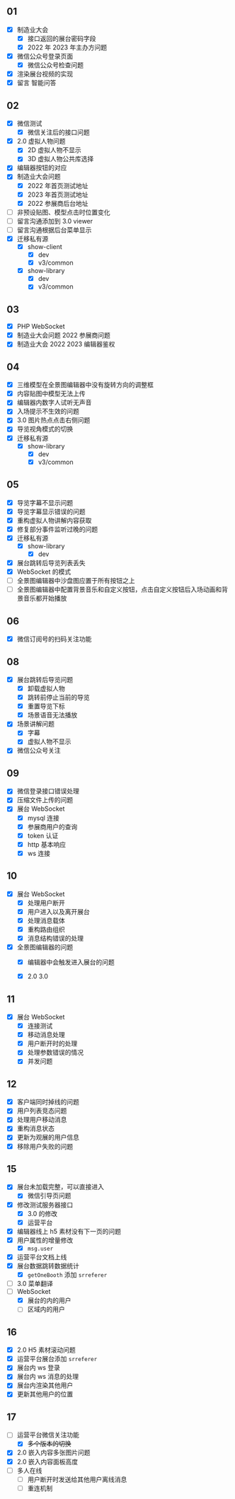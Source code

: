 ## 01

- [x] 制造业大会
	- [x] 接口返回的展台密码字段
	- [x] 2022 年 2023 年主办方问题
- [x] 微信公众号登录页面
	- [x] 微信公众号检查问题
- [x] 渲染展台视频的实现
- [x] 留言 智能问答

## 02

- [x] 微信测试
	- [x] 微信关注后的接口问题
- [x] 2.0 虚拟人物问题
	- [x] 2D 虚拟人物不显示
	- [x] 3D 虚拟人物公共库选择
- [x] 编辑器按钮的对应
- [x] 制造业大会问题
	- [x] 2022 年首页测试地址
	- [x] 2023 年首页测试地址
	- [x] 2022 参展商后台地址
- [ ] 非预设贴图、模型点击时位置变化
- [ ] 留言沟通添加到 3.0 viewer
- [ ] 留言沟通根据后台菜单显示
- [x] 迁移私有源
	- [x] show-client
		- [x] dev
		- [x] v3/common
	- [x] show-library
		- [x] dev
		- [x] v3/common

## 03

- [x] PHP WebSocket
- [x] 制造业大会问题 2022 参展商问题
- [x] 制造业大会 2022 2023 编辑器鉴权

## 04

- [x] 三维模型在全景图编辑器中没有旋转方向的调整框
- [x] 内容贴图中模型无法上传
- [x] 编辑器内数字人试听无声音
- [x] 入场提示不生效的问题
- [x] 3.0 图片热点点击右侧问题
- [x] 导览视角模式的切换
- [x] 迁移私有源
	- [x] show-library
		- [x] dev
		- [x] v3/common

## 05

- [x] 导览字幕不显示问题
- [x] 导览字幕显示错误的问题
- [x] 重构虚拟人物讲解内容获取
- [x] 修复部分事件监听过晚的问题
- [x] 迁移私有源
	- [x] show-library
		- [x] dev
- [x] 展台跳转后导览列表丢失
- [x] WebSocket 的模式
- [ ] 全景图编辑器中沙盘图应置于所有按钮之上
- [ ] 全景图编辑器中配置背景音乐和自定义按钮，点击自定义按钮后入场动画和背景音乐都开始播放

## 06

- [x] 微信订阅号的扫码关注功能

## 08

- [x] 展台跳转后导览问题
	- [x] 卸载虚拟人物
	- [x] 跳转前停止当前的导览 
	- [x] 重置导览下标
	- [x] 场景语音无法播放
- [x] 场景讲解问题
	- [x] 字幕
	- [x] 虚拟人物不显示
- [x] 微信公众号关注

## 09

- [x] 微信登录接口错误处理
- [x] 压缩文件上传的问题
- [x] 展台 WebSocket
	- [x] mysql 连接
	- [x] 参展商用户的查询
	- [x] token 认证
	- [x] http 基本响应
	- [x] ws 连接

## 10

- [x] 展台 WebSocket
	- [x] 处理用户断开
	- [x] 用户进入以及离开展台
	- [x] 处理消息载体
	- [x] 重构路由组织
	- [x] 消息结构错误的处理
- [x] 全景图编辑器的问题
	- [x] 编辑器中会触发进入展台的问题
	- [x] 2.0 3.0


## 11

- [x] 展台 WebSocket
	- [x] 连接测试
	- [x] 移动消息处理
	- [x] 用户断开时的处理
	- [x] 处理参数错误的情况
	- [x] 并发问题

## 12

- [x] 客户端同时掉线的问题
- [x] 用户列表竞态问题
- [x] 处理用户移动消息
- [x] 重构消息状态
- [x] 更新为观展的用户信息
- [x] 移除用户失败的问题

## 15

- [x] 展台未加载完整，可以直接进入
	- [x] 微信引导页问题
- [x] 修改测试服务器接口
	- [x] 3.0 的修改
	- [x] 运营平台
- [x] 编辑器线上 h5 素材没有下一页的问题
- [x] 用户属性的增量修改
	- [x] `msg.user`
- [x] 运营平台文档上线
- [x] 展台数据跳转数据统计
	- [x] `getOneBooth` 添加 `srreferer`
- [ ] 3.0 菜单翻译
- [ ] WebSocket
	- [x] 展台的内的用户
	- [ ] 区域内的用户

## 16

- [x] 2.0 H5 素材滚动问题
- [x] 运营平台展台添加 `srreferer`
- [x] 展台内 ws 登录
- [x] 展台内 ws 消息的处理
- [x] 展台内渲染其他用户
- [x] 更新其他用户的位置

## 17

- [ ] 运营平台微信关注功能
	- [x] ~~多个版本的切换~~
- [x] 2.0 嵌入内容多张图片问题
- [x] 2.0 嵌入内容面板高度
- [ ] 多人在线
	- [ ] 用户断开时发送给其他用户离线消息
	- [ ] 重连机制